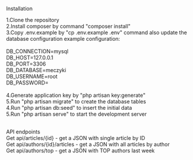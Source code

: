 Installation </br>

1.Clone the repository </br>
2.Install composer by command "composer install" </br>
3.Copy .env.example by "cp .env.example .env" command also update the database configuration 
example configuration: </br></br>
DB_CONNECTION=mysql </br>
DB_HOST=127.0.0.1 </br>
DB_PORT=3306 </br>
DB_DATABASE=meczyki </br>
DB_USERNAME=root </br>
DB_PASSWORD= </br></br>
4.Generate application key by "php artisan key:generate" </br>
5.Run "php artisan migrate" to create the database tables </br>
4.Run "php artisan db:seed" to insert the initial data </br>
5.Run "php artisan serve" to start the development server </br></br>

API endpoints </br>
Get api/articles/{id} - get a JSON with single article by ID </br>
Get api/authors/{id}/articles - get a JSON with all articles by author </br>
Get api/authors/top - get a JSON with TOP authors last week </br>
